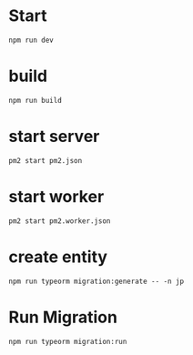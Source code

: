 # Start
```
npm run dev
```

# build
```
npm run build
```

# start server
```
pm2 start pm2.json
```

# start worker
```
pm2 start pm2.worker.json
```

# create entity
```
npm run typeorm migration:generate -- -n jp
```

# Run Migration
```
npm run typeorm migration:run
```